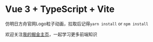 # Vue 3 + TypeScript + Vite

仿明日方舟官网Logo粒子动画，拉取后记得`yarn install` or `npm install`

欢迎关注[我的掘金主页](https://juejin.cn/user/1372654389433496/posts)，一起学习更多前端知识
